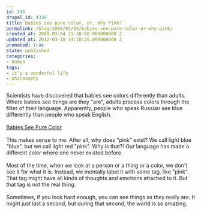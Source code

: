 ```yaml
---
id: 246
drupal_id: 4338
title: Babies see pure color, or, Why Pink?
permalink: /blog/2008/03/04/babies-see-pure-color-or-why-pink/
created_at: 2008-03-04 21:38:00.000000000 Z
updated_at: 2012-03-10 14:18:25.000000000 Z
promoted: true
state: published
categories:
- Human
tags:
- it's a wonderful life
- philosophy
---
```

Scientists have discovered that babies see colors differently than adults. Where babies see things are they "are", adults process colors through the filter of their language. Apparently, people who speak Russian see blue differently than people who speak English.<br /><br /><a href="http://blog.wired.com/wiredscience/2008/03/babies-see-pure.html">Babies See Pure Color</a><br /><br />This makes sense to me. After all, why does "pink" exist? We call light blue "blue", but we call light red "pink". Why is that?! Our language has made a different color where one never existed before.<br /><br />Most of the time, when we look at a person or a thing or a color, we don't see it for what it is. Instead, we mentally label it with some tag, like "pink". That tag might have all kinds of thoughts and emotions attached to it. But that tag is not the real thing.<br /><br />Sometimes, if you look hard enough, you can see things as they really are. It might just last a second, but during that second, the world is so amazing.
